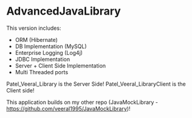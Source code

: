# AdvancedJavaLibrary
This version includes:
- ORM (Hibernate)
- DB Implementation (MySQL)
- Enterprise Logging (Log4j)
- JDBC Implementation
- Server + Client Side Implementation
 - Multi Threaded ports


Patel_Veeral_Library is the Server Side!
Patel_Veeral_LibraryClient is the Client side!

This application builds on my other repo (JavaMockLibrary - https://github.com/veeral1995/JavaMockLibrary)!
